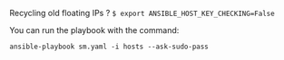 
Recycling old floating IPs ?
`$ export ANSIBLE_HOST_KEY_CHECKING=False`

You can run the playbook with the command:

`ansible-playbook sm.yaml -i hosts --ask-sudo-pass`
